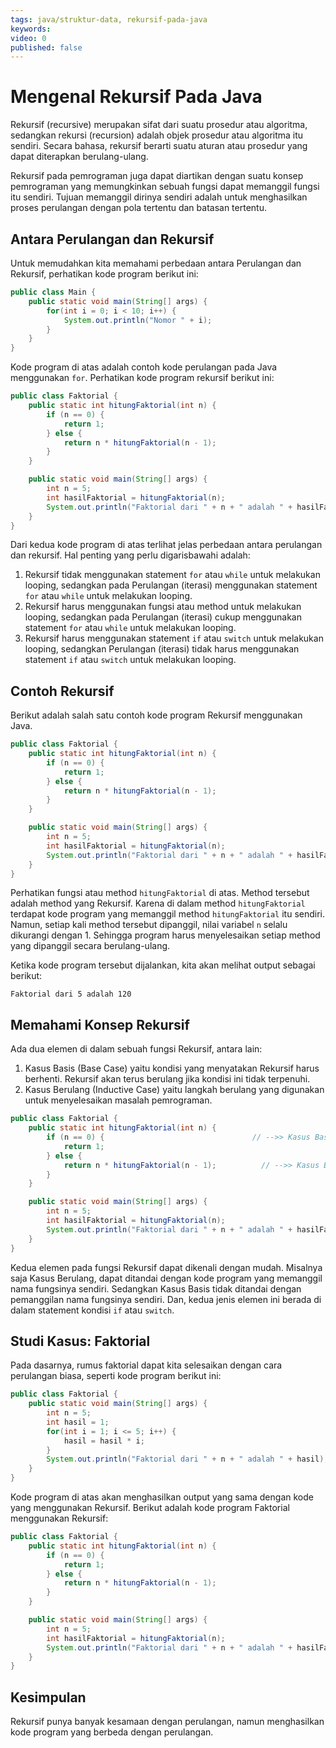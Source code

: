 ```yaml
---
tags: java/struktur-data, rekursif-pada-java
keywords: 
video: 0
published: false
---
```

# Mengenal Rekursif Pada Java

Rekursif (recursive) merupakan sifat dari suatu prosedur atau algoritma, sedangkan rekursi (recursion) adalah objek prosedur atau algoritma itu sendiri. Secara bahasa, rekursif berarti suatu aturan atau prosedur yang dapat diterapkan berulang-ulang.

Rekursif pada pemrograman juga dapat diartikan dengan suatu konsep pemrograman yang memungkinkan sebuah fungsi dapat memanggil fungsi itu sendiri. Tujuan memanggil dirinya sendiri adalah untuk menghasilkan proses perulangan dengan pola tertentu dan batasan tertentu.

## Antara Perulangan dan Rekursif

Untuk memudahkan kita memahami perbedaan antara Perulangan dan Rekursif, perhatikan kode program berikut ini:

```java
public class Main {
	public static void main(String[] args) {
		for(int i = 0; i < 10; i++) {
			System.out.println("Nomor " + i);
		}
	}
}
```

Kode program di atas adalah contoh kode perulangan pada Java menggunakan `for`. Perhatikan kode program rekursif berikut ini:

```java
public class Faktorial {
	public static int hitungFaktorial(int n) {
		if (n == 0) {
			return 1;
		} else {
			return n * hitungFaktorial(n - 1);
		}
	}

	public static void main(String[] args) {
		int n = 5;
		int hasilFaktorial = hitungFaktorial(n);
		System.out.println("Faktorial dari " + n + " adalah " + hasilFaktorial);
	}
}
```

Dari kedua kode program di atas terlihat jelas perbedaan antara perulangan dan rekursif. Hal penting yang perlu digarisbawahi adalah:
1. Rekursif tidak menggunakan statement `for` atau `while` untuk melakukan looping, sedangkan pada Perulangan (iterasi) menggunakan statement `for` atau `while` untuk melakukan looping.
2. Rekursif harus menggunakan fungsi atau method untuk melakukan looping, sedangkan pada Perulangan (iterasi) cukup menggunakan statement `for` atau `while` untuk melakukan looping.
3. Rekursif harus menggunakan statement `if` atau `switch` untuk melakukan looping, sedangkan Perulangan (iterasi) tidak harus menggunakan statement `if` atau `switch` untuk melakukan looping.

## Contoh Rekursif

Berikut adalah salah satu contoh kode program Rekursif menggunakan Java.

```java
public class Faktorial {
	public static int hitungFaktorial(int n) {
		if (n == 0) {
			return 1;
		} else {
			return n * hitungFaktorial(n - 1);
		}
	}

	public static void main(String[] args) {
		int n = 5;
		int hasilFaktorial = hitungFaktorial(n);
		System.out.println("Faktorial dari " + n + " adalah " + hasilFaktorial);
	}
}
```

Perhatikan fungsi atau method `hitungFaktorial` di atas. Method tersebut adalah method yang Rekursif. Karena di dalam method `hitungFaktorial` terdapat kode program yang memanggil method `hitungFaktorial` itu sendiri. Namun, setiap kali method tersebut dipanggil, nilai variabel `n` selalu dikurangi dengan 1. Sehingga program harus menyelesaikan setiap method yang dipanggil secara berulang-ulang. 

Ketika kode program tersebut dijalankan, kita akan melihat output sebagai berikut:
```shell
Faktorial dari 5 adalah 120
```

## Memahami Konsep Rekursif

Ada dua elemen di dalam sebuah fungsi Rekursif, antara lain:
1. Kasus Basis (Base Case) yaitu kondisi yang menyatakan Rekursif harus berhenti. Rekursif akan terus berulang jika kondisi ini tidak terpenuhi.
2. Kasus Berulang (Inductive Case) yaitu langkah berulang yang digunakan untuk menyelesaikan masalah pemrograman.

```java
public class Faktorial {
	public static int hitungFaktorial(int n) {
		if (n == 0) {                                 // -->> Kasus Basis
			return 1;
		} else {
			return n * hitungFaktorial(n - 1);          // -->> Kasus Berulang
		}
	}

	public static void main(String[] args) {
		int n = 5;
		int hasilFaktorial = hitungFaktorial(n);
		System.out.println("Faktorial dari " + n + " adalah " + hasilFaktorial);
	}
}
```

Kedua elemen pada fungsi Rekursif dapat dikenali dengan mudah. Misalnya saja Kasus Berulang, dapat ditandai dengan kode program yang memanggil nama fungsinya sendiri. Sedangkan Kasus Basis tidak ditandai dengan pemanggilan nama fungsinya sendiri. Dan, kedua jenis elemen ini berada di dalam statement kondisi `if` atau `switch`. 

## Studi Kasus: Faktorial

Pada dasarnya, rumus faktorial dapat kita selesaikan dengan cara perulangan biasa, seperti kode program berikut ini:

```java
public class Faktorial {
	public static void main(String[] args) {
		int n = 5;
		int hasil = 1;
		for(int i = 1; i <= 5; i++) {
			hasil = hasil * i;
		}
		System.out.println("Faktorial dari " + n + " adalah " + hasil);
	}
}
```

Kode program di atas akan menghasilkan output yang sama dengan kode yang menggunakan Rekursif. Berikut adalah kode program Faktorial menggunakan Rekursif:

```java
public class Faktorial {
	public static int hitungFaktorial(int n) {
		if (n == 0) {
			return 1;
		} else {
			return n * hitungFaktorial(n - 1);
		}
	}

	public static void main(String[] args) {
		int n = 5;
		int hasilFaktorial = hitungFaktorial(n);
		System.out.println("Faktorial dari " + n + " adalah " + hasilFaktorial);
	}
}
```

## Kesimpulan

Rekursif punya banyak kesamaan dengan perulangan, namun menghasilkan kode program yang berbeda dengan perulangan. 
